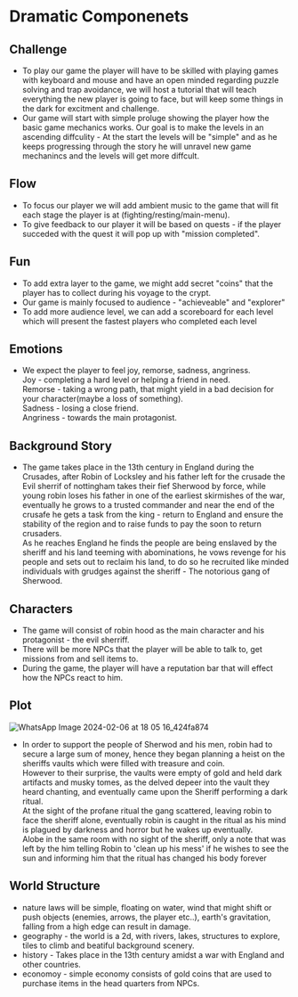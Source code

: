 # Dramatic Componenets

## Challenge
* To play our game the player will have to be skilled with playing games with keyboard and mouse and have an open minded regarding puzzle solving and trap avoidance, we will host a tutorial that will teach everything the new player is going to face, but will keep some things in the dark for excitment and challenge. </br>
* Our game will start with simple proluge showing the player how the basic game mechanics works. Our goal is to make the levels in an ascending diffculity - At the start the levels will be "simple" and as he keeps progressing through the story he will unravel new game mechanincs and the levels will get more diffcult. </br>

## Flow
* To focus our player we will add ambient music to the game that will fit each stage the player is at (fighting/resting/main-menu). </br>
* To give feedback to our player it will be based on quests - if the player succeded with the quest it will pop up with "mission completed". </br>

## Fun
* To add extra layer to the game, we might add secret "coins" that the player has to collect during his voyage to the crypt. </br>
* Our game is mainly focused to audience - "achieveable" and "explorer" </br>
* To add more audience level, we can add a scoreboard for each level which will present the fastest players who completed each level </br>

## Emotions
* We expect the player to feel joy, remorse, sadness, angriness. </br>
Joy - completing a hard level or helping a friend in need. </br>
Remorse - taking a wrong path, that might yield in a bad decision for your character(maybe a loss of something). </br>
Sadness - losing a close friend. </br>
Angriness - towards the main protagonist. </br>

## Background Story
* The game takes place in the 13th century in England during the Crusades, after Robin of Locksley and his father left for the crusade the Evil sherrif of nottingham takes their fief Sherwood by force, while young robin loses his father in one of the earliest skirmishes of the war, eventually he grows to a trusted commander and near the end of the crusafe he gets a task from the king - return to England and ensure the stability of the region and to raise funds to pay the soon to return crusaders. </br>
As he reaches England he finds the people are being enslaved by the sheriff and his land teeming with abominations, he vows revenge for his people and sets out to reclaim his land, to do so he recruited like minded individuals with grudges against the sheriff - The notorious gang of Sherwood. </br>

## Characters
* The game will consist of robin hood as the main character and his protagonist - the evil sherriff. </br>
* There will be more NPCs that the player will be able to talk to, get missions from and sell items to. </br>
* During the game, the player will have a reputation bar that will effect how the NPCs react to him. </br>

## Plot
![WhatsApp Image 2024-02-06 at 18 05 16_424fa874](https://github.com/HolyTrie/Dark-Times-In-Sherwood/assets/73894107/5c18baa6-98bb-4d3a-94bd-1f85c84d320d)

* In order to support the people of Sherwod and his men, robin had to secure a large sum of money, hence they began planning a heist on the sheriffs vaults which were filled with treasure and coin. </br>
However to their surprise, the vaults were empty of gold and held dark artifacts and musky tomes, as the delved depeer into the vault they heard chanting, and eventually came upon the Sheriff performing a dark ritual.</br>
At the sight of the profane ritual the gang scattered, leaving robin to face the sheriff alone, eventually robin is caught in the ritual as his mind is plagued by darkness and horror but he wakes up eventually. </br>
Alobe in the same room with no sight of the sheriff, only a note that was left by the him telling Robin to 'clean up his mess' if he wishes to see the sun and informing him that the ritual has changed his body forever </br>

## World Structure
* nature laws will be simple, floating on water, wind that might shift or push objects (enemies, arrows, the player etc..), earth's gravitation, falling from a high edge can result in damage.</br>
* geography - the world is a 2d, with rivers, lakes, structures to explore, tiles to climb and beatiful background scenery.</br>
* history - Takes place in the 13th century amidst a war with England and other countries. </br>
* economoy - simple economy consists of gold coins that are used to purchase items in the head quarters from NPCs.</br>
